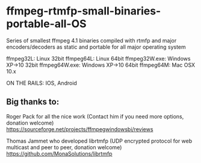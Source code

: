 # ffmpeg-rtmfp-small-binaries-portable-all-OS
Series of smallest ffmpeg 4.1 binaries compiled with rtmfp and major encoders/decoders
as static and portable for all major operating system

ffmpeg32L:      Linux 32bit
ffmpeg64L:      Linux 64bit
ffmpeg32W.exe:  Windows XP->10 32bit
ffmpeg64W.exe:  Windows XP->10 64bit
ffmpeg64M:      Mac OSX 10.x

ON THE RAILS: IOS, Android

## Big thanks to:

Roger Pack for all the nice work (Contact him if you need more options, donation welcome)
https://sourceforge.net/projects/ffmpegwindowsbi/reviews

Thomas Jammet who developed librtmfp (UDP encrypted protocol for web multicast and peer to peer, donation welcome)
https://github.com/MonaSolutions/librtmfp
